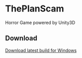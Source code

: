 # ThePlanScam
Horror Game powered by Unity3D
## Download
[Download latest build for Windows](https://github.com/TeaCondemns/ThePlanScam/raw/main/Build.zip)
